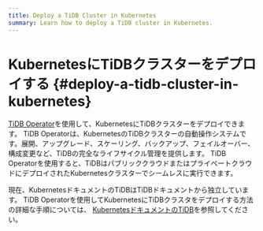 ```yaml
---
title: Deploy a TiDB Cluster in Kubernetes
summary: Learn how to deploy a TiDB cluster in Kubernetes.
---
```


# KubernetesにTiDBクラスターをデプロイする {#deploy-a-tidb-cluster-in-kubernetes}

[TiDB Operator](https://github.com/pingcap/tidb-operator)を使用して、KubernetesにTiDBクラスターをデプロイできます。 TiDB Operatorは、KubernetesのTiDBクラスターの自動操作システムです。展開、アップグレード、スケーリング、バックアップ、フェイルオーバー、構成変更など、TiDBの完全なライフサイクル管理を提供します。 TiDB Operatorを使用すると、TiDBはパブリッククラウドまたはプライベートクラウドにデプロイされたKubernetesクラスターでシームレスに実行できます。

現在、KubernetesドキュメントのTiDBはTiDBドキュメントから独立しています。 TiDB Operatorを使用してKubernetesにTiDBクラスタをデプロイする方法の詳細な手順については、 [KubernetesドキュメントのTiDB](https://docs.pingcap.com/tidb-in-kubernetes/stable/)を参照してください。
